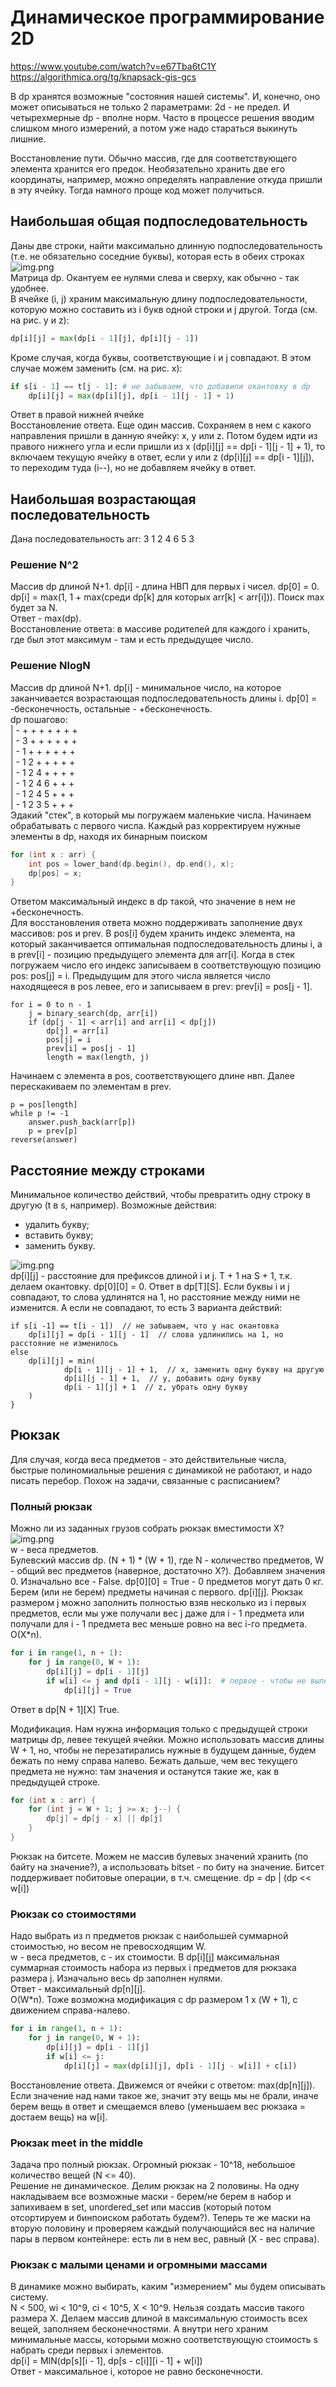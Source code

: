 # Динамическое программирование 2D

https://www.youtube.com/watch?v=e67Tba6tC1Y  
https://algorithmica.org/tg/knapsack-gis-gcs

В dp хранятся возможные "состояния нашей системы". И, конечно, оно может описываться не только 2 параметрами: 
2d - не предел. И четырехмерные dp - вполне норм. 
Часто в процессе решения вводим слишком много измерений, а потом уже надо стараться выкинуть лишние.  

Восстановление пути. Обычно массив, где для соответствующего элемента хранится его предок. 
Необязательно хранить две его координаты, например, можно определять направление откуда пришли в эту ячейку. 
Тогда намного проще код может получиться.   

## Наибольшая общая подпоследовательность
Даны две строки, найти максимально длинную подпоследовательность (т.е. не обязательно соседние буквы), 
которая есть в обеих строках  
![img.png](../images/lcs.png)  
Матрица dp. Окантуем ее нулями слева и сверху, как обычно - так удобнее.   
В ячейке (i, j) храним максимальную длину подпоследовательности, которую можно составить из i букв одной строки 
и j другой. Тогда (см. на рис. y и z):  
```python
dp[i][j] = max(dp[i - 1][j], dp[i][j - 1])
```
Кроме случая, когда буквы, соответствующие i и j совпадают. В этом случае можем заменить (см. на рис. x):  
```python
if s[i - 1] == t[j - 1]: # не забываем, что добавили окантовку в dp  
    dp[i][j] = max(dp[i][j], dp[i - 1][j - 1] + 1)
```
Ответ в правой нижней ячейке  
Восстановление ответа. Еще один массив. Сохраняем в нем с какого направления пришли в данную ячейку: x, y или z. 
Потом будем идти из правого нижнего угла и если пришли из x (dp[i][j] == dp[i - 1][j - 1] + 1), 
то включаем текущую ячейку в ответ, если y или z (dp[i][j] == dp[i - 1][j]), то переходим туда (i--), 
но не добавляем ячейку в ответ.  


## Наибольшая возрастающая последовательность
Дана последовательность arr: 3 1 2 4 6 5 3  

### Решение N^2
Массив dp длиной N+1. dp[i] - длина НВП для первых i чисел. dp[0] = 0.  
dp[i] = max(1, 1 + max(среди dp[k] для которых arr[k] < arr[i])). Поиск max будет за N.  
Ответ - max(dp).  
Восстановление ответа: в массиве родителей для каждого i хранить, где был этот максимум - там и есть предыдущее число. 

### Решение NlogN
Массив dp длиной N+1. dp[i] - минимальное число, на которое заканчивается возрастающая подпоследовательность длины i. 
dp[0] = -бесконечность, остальные - +бесконечность.  
dp пошагово:  
| - + + + + + + +  
| - 3 + + + + + +  
| - 1 + + + + + +  
| - 1 2 + + + + +  
| - 1 2 4 + + + +  
| - 1 2 4 6 + + +  
| - 1 2 4 5 + + +  
| - 1 2 3 5 + + +  
Эдакий "стек", в который мы погружаем маленькие числа.
Начинаем обрабатывать с первого числа. Каждый раз корректируем нужные элементы в dp, находя их бинарным поиском
```c++
for (int x : arr) {
    int pos = lower_band(dp.begin(), dp.end(), x);
    dp[pos] = x;
}
```
Ответом максимальный индекс в dp такой, что значение в нем не +бесконечность.  
Для восстановления ответа можно поддерживать заполнение двух массивов: pos и prev. 
В pos[i] будем хранить индекс элемента, на который заканчивается оптимальная подпоследовательность длины i, 
а в prev[i] - позицию предыдущего элемента для arr[i]. 
Когда в стек погружаем число его индекс записываем в соответствующую позицию pos: pos[j] = i. 
Предыдущим для этого числа является число находящееся в pos левее, его и записываем в prev: prev[i] = pos[j - 1].  
```pseudocode
for i = 0 to n - 1
    j = binary_search(dp, arr[i])
    if (dp[j - 1] < arr[i] and arr[i] < dp[j])
        dp[j] = arr[i]
        pos[j] = i
        prev[i] = pos[j - 1]
        length = max(length, j)
```  
Начинаем с элемента в pos, соответствующего длине нвп. Далее перескакиваем по элементам в prev.    
```pseudocode
p = pos[length]
while p != -1
    answer.push_back(arr[p])
    p = prev[p]
reverse(answer)
```


## Расстояние между строками
Минимальное количество действий, чтобы превратить одну строку в другую (t в s, например). Возможные действия:
- удалить букву;
- вставить букву;
- заменить букву.

![img.png](../images/ssd.png)  
dp[i][j] - расстояние для префиксов длиной i и j. T + 1 на S + 1, т.к. делаем окантовку. dp[0][0] = 0. 
Ответ в dp[T][S]. Если буквы i и j совпадают, то слова удлинятся на 1, но расстояние между ними не изменится. 
А если не совпадают, то есть 3 варианта действий:  
```псевдокод
if s[i -1] == t[i - 1])  // не забываем, что у нас окантовка
    dp[i][j] = dp[i - 1][j - 1]  // слова удлинились на 1, но расстояние не изменилось
else
    dp[i][j] = min(
            dp[i - 1][j - 1] + 1,  // x, заменить одну букву на другую
            dp[i][j - 1] + 1,  // y, добавить одну букву
            dp[i - 1][j] + 1  // z, убрать одну букву
    )    
}
```


## Рюкзак

Для случая, когда веса предметов - это действительные числа, быстрые полиномиальные решения с динамикой не работают, 
и надо писать перебор.
Похож на задачи, связанные с расписанием?

### Полный рюкзак
Можно ли из заданных грузов собрать рюкзак вместимости X?  
![img.png](../images/backpack.png)  
w - веса предметов.  
Булевский массив dp. (N + 1) * (W + 1), где N - количество предметов, W - общий вес предметов (наверное, достаточно X?).
Добавляем значения 0. Изначально все - False. dp[0][0] = True - 0 предметов могут дать 0 кг.  
Берем (или не берем) предметы начиная с первого. dp[i][j]. Рюкзак размером j можно заполнить полностью взяв несколько 
из i первых предметов, если мы уже получали вес j даже для i - 1 предмета или получали для i - 1 предмета вес меньше 
ровно на вес i-го предмета. O(X*n).  
```python
for i in range(1, n + 1):
    for j in range(0, W + 1):
        dp[i][j] = dp[i - 1][j]
        if w[i] <= j and dp[i - 1][j - w[i]]:  # первое - чтобы не вылезти за пределы массива?
            dp[i][j] = True
```  
Ответ в dp[N + 1][X] True.  

Модификация. Нам нужна информация только с предыдущей строки матрицы dp, левее текущей ячейки. 
Можно использовать массив длины W + 1, но, чтобы не перезатирались нужные в будущем данные, будем бежать по нему 
справа налево. Бежать дальше, чем вес текущего предмета не нужно: там значения и останутся такие же, 
как в предыдущей строке.  
```c
for (int x : arr) {
    for (int j = W + 1; j >= x; j--) {
        dp[j] = dp[j - x] || dp[j]
    }
}
```

Рюкзак на битсете. Можем не массив булевых значений хранить (по байту на значение?), 
а использовать bitset - по биту на значение. Битсет поддерживает побитовые операции, в т.ч. смещение. 
dp = dp | (dp << w[i])


### Рюкзак со стоимостями
Надо выбрать из n предметов рюкзак с наибольшей суммарной стоимостью, но весом не превосходящим W.  
w - веса предметов, c - их стоимости. В dp[i][j] максимальная суммарная стоимость набора из первых i предметов 
для рюкзака размера j. Изначально весь dp заполнен нулями.  
Ответ - максимальный dp[n][j].  
O(W*n). Тоже возможна модификация с dp размером 1 х (W + 1), с движением справа-налево.  
```python
for i in range(1, n + 1):
    for j in range(0, W + 1):
        dp[i][j] = dp[i - 1][j]
        if w[i] <= j:
            dp[i][j] = max(dp[i][j], dp[i - 1][j - w[i]] + c[i])
```  

Восстановление ответа. Движемся от ячейки с ответом: max(dp[n][j]). Если значение над нами такое же, 
значит эту вещь мы не брали, иначе берем вещь в ответ и смещаемся влево (уменьшаем вес рюкзака = достаем вещь) на w[i].  


### Рюкзак meet in the middle
Задача про полный рюкзак. Огромный рюкзак - 10^18, небольшое количество вещей (N <= 40).  
Решение не динамическое. Делим рюкзак на 2 половины. На одну накладываем все возможные маски - берем/не берем в набор 
и запихиваем в set, unordered_set или массив (который потом отсортируем и бинпоиском работать будем?). 
Теперь те же маски на вторую половину и проверяем каждый получающийся вес на наличие пары в первом контейнере: 
есть ли в нем вес, равный (X - вес справа).  


### Рюкзак с малыми ценами и огромными массами
В динамике можно выбирать, каким "измерением" мы будем описывать систему.  
N < 500, wi < 10^9, ci < 10^5, X < 10^9.
Нельзя создать массив такого размера X. Делаем массив длиной в максимальную стоимость всех вещей, 
заполняем бесконечностями. 
А внутри него храним минимальные массы, которыми можно соответствующую стоимость s набрать среди первых i элементов.  
dp[i] = MIN(dp[s][i - 1], dp[s - c[i]][i - 1] + w[i])  
Ответ - максимальное i, которое не равно бесконечности.

